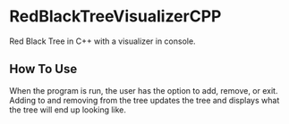 # RedBlackTreeVisualizerCPP
Red Black Tree in C++ with a visualizer in console.

## How To Use

When the program is run, the user has the option to add,
remove, or exit.  Adding to and removing from the tree 
updates the tree and displays what the tree will end up 
looking like.

